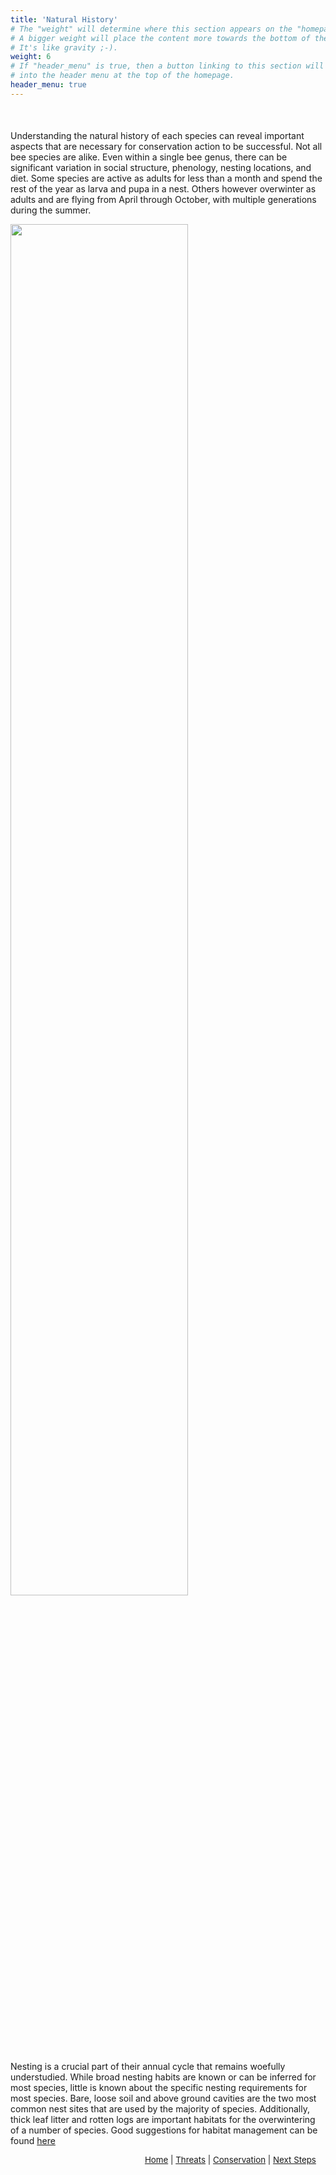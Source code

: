 ```yaml
---
title: 'Natural History'
# The "weight" will determine where this section appears on the "homepage".
# A bigger weight will place the content more towards the bottom of the page.
# It's like gravity ;-).
weight: 6
# If "header_menu" is true, then a button linking to this section will be placed
# into the header menu at the top of the homepage.
header_menu: true
---
```

<br>
<div class="lead">
<h4> </h4>
</div>

Understanding the natural history of each species can reveal important aspects that are necessary for conservation action to be successful. Not all bee species are alike. Even within a single bee genus, there can be significant variation in social structure, phenology, nesting locations, and diet. Some species are active as adults for less than a month and spend the rest of the year as larva and pupa in a nest. Others however overwinter as adults and are flying from April through October, with multiple generations during the summer. 


<div class = "row">
<div class= "doubleColumn">
<div>
<img src="images/Brown-belted Bumble Bee (Bombus griseocollis) nest 20120613.jpg" style="width: 75%">
</div>

Nesting is a crucial part of their annual cycle that remains woefully understudied. While broad nesting habits are known or can be inferred for most species, little is known about the specific nesting requirements for most species. Bare, loose soil and above ground cavities are the two most common nest sites that are used by the majority of species. Additionally, thick leaf litter and rotten logs are important habitats for the overwintering of a number of species. Good suggestions for habitat management can be found <a href="https://xerces.org/publications/fact-sheets/nesting-overwintering-habitat#:~:text=The%20availability%20of%20nesting%20and,support%20pollinators%20and%20other%20wildlife" target = "blank_">here</a>
<div>

</div>
</div>  <!-- double column -->
</div> <!-- end row -->

<p style="font-size: 10pt; text-align: right; margin-right: 3%"><a href="https://vtecostudies.github.io/SoBees_LandingPage/">Home</a> | <a href="https://vtecostudies.github.io/SoBees_Threats/">Threats</a> | <a href="https://vtecostudies.github.io/SoBees_Conservation/">Conservation</a> | <a href="https://vtecostudies.github.io/SoBees_Next_Steps/">Next Steps</a></p>